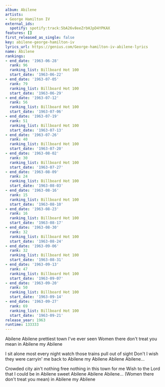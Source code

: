 ```yaml
---
album: Abilene
artists:
- George Hamilton IV
external_ids:
  spotify: spotify:track:5bA26v8eeZrbHJpD4YPKAX
features: []
first_released_as_single: false
key: abilene-george-hamilton-iv
lyrics_url: https://genius.com/George-hamilton-iv-abilene-lyrics
name: Abilene
rankings:
- end_date: '1963-06-28'
  rank: 96
  ranking_list: Billboard Hot 100
  start_date: '1963-06-22'
- end_date: '1963-07-05'
  rank: 79
  ranking_list: Billboard Hot 100
  start_date: '1963-06-29'
- end_date: '1963-07-12'
  rank: 56
  ranking_list: Billboard Hot 100
  start_date: '1963-07-06'
- end_date: '1963-07-19'
  rank: 51
  ranking_list: Billboard Hot 100
  start_date: '1963-07-13'
- end_date: '1963-07-26'
  rank: 40
  ranking_list: Billboard Hot 100
  start_date: '1963-07-20'
- end_date: '1963-08-02'
  rank: 30
  ranking_list: Billboard Hot 100
  start_date: '1963-07-27'
- end_date: '1963-08-09'
  rank: 24
  ranking_list: Billboard Hot 100
  start_date: '1963-08-03'
- end_date: '1963-08-16'
  rank: 15
  ranking_list: Billboard Hot 100
  start_date: '1963-08-10'
- end_date: '1963-08-23'
  rank: 16
  ranking_list: Billboard Hot 100
  start_date: '1963-08-17'
- end_date: '1963-08-30'
  rank: 32
  ranking_list: Billboard Hot 100
  start_date: '1963-08-24'
- end_date: '1963-09-06'
  rank: 32
  ranking_list: Billboard Hot 100
  start_date: '1963-08-31'
- end_date: '1963-09-13'
  rank: 47
  ranking_list: Billboard Hot 100
  start_date: '1963-09-07'
- end_date: '1963-09-20'
  rank: 50
  ranking_list: Billboard Hot 100
  start_date: '1963-09-14'
- end_date: '1963-09-27'
  rank: 69
  ranking_list: Billboard Hot 100
  start_date: '1963-09-21'
release_year: 1963
runtime: 133333
---
```

Abilene Abilene prettiest town I've ever seen
Women there don't treat you mean in Abilene my Abilene

I sit alone most every night watch those trains pull out of sight
Don't I wish they were carryin' me back to Abilene my Abilene
Abilene Abilene...

Crowded city ain't nothing free nothing in this town for me
Wish to the Lord that I could be in Abilene sweet Abilene
Abilene Abilene...
(Women there don't treat you mean) in Abilene my Abilene
